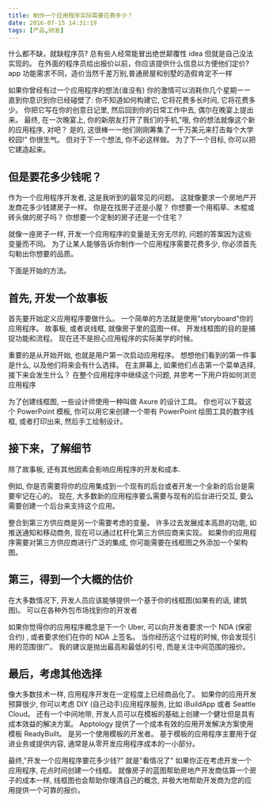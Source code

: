 ```yaml
---
title: 制作一个应用程序实际需要花费多少？
date: 2016-07-15 14:31:19
tags: [产品,研发]
---
```


什么都不缺，就缺程序员?
总有些人经常能冒出绝世颠覆性 idea 但就是自己没法实现的。
在外面的程序员给出报价以前，你应该提供什么信息以方便他们定价?  
app 功能需求不同，造价当然千差万别,普通房屋和别墅的造假肯定不一样 
<!-- more -->

如果你曾经有过一个应用程序的想法(谁没有)
你的激情可以消耗你几个星期ーー直到你意识到你已经碰壁了: 你不知道如何构建它, 它将花费多长时间, 它将花费多少。 你把它写在你的创意日记里, 然后回到你的日常工作中去, 偶尔在晚宴上提出来。 最终, 在一次晚宴上, 你的新朋友打开了我们的手机,"哦, 你的想法就像这个新的应用程序, 对吧？ 是的, 这很棒ーー他们刚刚筹集了一千万美元来打击每个大学校园!" 你很生气。 但对于下一个想法, 你不必这样做。 为了下一个目标, 你可以把它建造起来。

## 但是要花多少钱呢？ ##

作为一个应用程序开发者, 这是我听到的最常见的问题。 这就像要求一个房地产开发商花多少钱建房子一样。 你是在找房子还是小屋？ 你想要一个用稻草、木棍或砖头做的房子吗？ 你想要一个定制的房子还是一个住宅？


就像一座房子一样, 开发一个应用程序的变量是无穷无尽的, 问题的答案因为这些变量而不同。 为了让某人能够告诉你制作一个应用程序需要花费多少, 你必须首先勾勒出你想要的品质。

下面是开始的方法。

## 首先, 开发一个故事板 ##

首先要开始定义应用程序要做什么。 一个简单的方法就是使用"storyboard"你的应用程序。 故事板, 或者说线框, 就像房子里的蓝图一样。 开发线框图的目的是捕捉功能和流程。 现在还不是担心应用程序的实际美学的时候。

重要的是从开始开始, 也就是用户第一次启动应用程序。 想想他们看到的第一件事是什么, 以及他们将来会有什么选择。 在主屏幕上, 如果他们点击第一个菜单选择, 接下来会发生什么？ 在整个应用程序中继续这个问题, 并思考一下用户将如何浏览应用程序

为了创建线框图, 一些设计师使用一种叫做 Axure 的设计工具。 你也可以下载这个 PowerPoint 模板, 你可以用它来创建一个带有 PowerPoint 绘图工具的数字线框, 或者打印出来, 然后手工绘制设计。

## 接下来，了解细节 ##
除了故事板, 还有其他因素会影响应用程序的开发和成本.

例如, 你是否需要将你的应用集成到一个现有的后台或者开发一个全新的后台是需要牢记在心的。 现在, 大多数新的应用程序要么需要与现有的后台进行交互, 要么需要创建一个后台来支持这个应用。

整合到第三方供应商是另一个需要考虑的变量。 许多过去发展成本高昂的功能, 如推送通知和移动商务, 现在可以通过杠杆化第三方供应商来实现。 如果你的应用程序需要对第三方供应商进行广泛的集成, 你可能需要在线框图之外添加一个架构图。

## 第三，得到一个大概的估价 ##

在大多数情况下, 开发人员应该能够提供一个基于你的线框图(如果有的话, 建筑图)。 可以在各种外包市场找到你的开发者

如果你觉得你的应用程序概念是下一个 Uber, 可以向开发者要求一个 NDA (保密合约) , 或者要求他们在你的 NDA 上签名。 当你经历这个过程的时候, 你会发现引用的范围很广。 我的建议是抛出最高和最低的引号, 而是关注中间范围的报价。


## 最后，考虑其他选择 ##
像大多数技术一样, 应用程序开发在一定程度上已经商品化了。 如果你的应用开发预算很少, 你可以考虑 DIY (自己动手)应用程序服务, 比如 iBuildApp 或者 Seattle Cloud。 还有一个中间地带, 开发人员可以在模板的基础上创建一个健壮但是具有成本效益的解决方案。 Apptology 提供了一个成本有效的应用开发解决方案使用模板 ReadyBuilt。 是另一个使用模板的开发者。 基于模板的应用程序主要用于促进业务或提供内容, 通常是从零开发应用程序成本的一小部分。


最终,"开发一个应用程序要花多少钱?" 就是"看情况了" 如果你正在考虑开发一个应用程序, 花点时间创建一个线框。 就像房子的蓝图帮助房地产开发商估算一个房子的成本一样, 线框图也会帮助你理清自己的概念, 并极大地帮助开发商为您的应用提供一个可靠的报价。